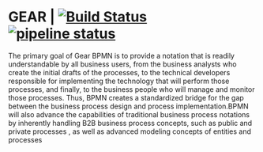 GEAR | [![Build Status](https://travis-ci.com/nicolae-lupei/GEAR.svg?branch=master)](https://travis-ci.com/nicolae-lupei/GEAR)   
[![pipeline status](https://gitlab.dev.indrivo.com/.netTeam/ISODMS/badges/master/pipeline.svg)](https://gitlab.dev.indrivo.com/.netTeam/ISODMS/commits/master)
===========

The primary goal of Gear BPMN is to provide a notation that is readily understandable by all business users, from the business analysts who create the initial drafts of the processes, to the technical developers responsible for implementing the technology that will perform those processes, and finally, to the business people who will manage and monitor those processes. Thus, BPMN creates a standardized bridge for the gap between the business process design and process implementation.BPMN will also advance the capabilities of traditional business process notations by inherently handling B2B business process concepts, such as public and private processes , as well as advanced modeling concepts of entities and processes